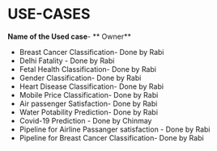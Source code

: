 # USE-CASES
   **Name of the Used case**-          ** Owner**
  *  Breast Cancer Classification-  Done by Rabi
  *  Delhi Fatality -               Done by Rabi
  *  Fetal Health Classification-   Done by Rabi
  *  Gender Classification-         Done by Rabi
  *  Heart Disease Classification-  Done by Rabi
  *  Mobile Price Classification-   Done by Rabi
  *  Air passenger Satisfaction-    Done by Rabi
  *  Water Potability Prediction-   Done by Rabi
  *  Covid-19 Prediction -          Done by Chinmay
  *  Pipeline for Airline Passanger satisfaction - Done by Rabi
  *  Pipeline for Breast Cancer Classification-  Done by Rabi
